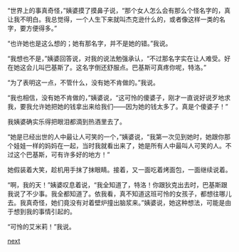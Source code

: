 
“世界上的事真奇怪，”姨婆摸了摸鼻子说，“那个女人怎么会有那么个怪名字的，真让我不明白。我总觉得，一个人生下来就叫杰克逊什么的，或者像这样一类的名字，要方便得多。”

“也许她也是这么想的；她有那名字，并不是她的错。”我说。

“我想也不是，”姨婆回答说，对我的说法勉强承认，“不过那名字实在让人难受。好在她这会儿叫巴基斯了。这名字倒还舒服点。巴基斯可真疼你呢，特洛。”

“为了表明这一点，不管什么，没有她不肯做的。”我说。

“我也相信，没有她不肯做的，”姨婆说，“这可怜的傻婆子，刚才一直说好说歹地求我，要我允许她把她的钱拿出来给我们——因为她的钱太多了。真是个傻婆子！”

我姨婆确实乐得把眼泪都滴到热酒里去了。

“她是已经出世的人中最让人可笑的一个，”姨婆说，“我第一次见到她时，她跟你那个娃娃一样的妈妈在一起，当时我就看出来了，她是所有人中最叫人可笑的人。不过这个巴基斯，可有许多好的地方！”

她假装着大笑，趁机用手抹了抹眼睛。接着，又一面吃着烤面包，一面继续说着。

“啊，我的天！”姨婆叹息着说，“我全知道了，特洛！你跟狄克出去时，巴基斯跟我说了不少事。我全都知道了。依我看，真不知道这班可怜的女孩子，都想往哪儿去。我真奇怪，她们竟没有对着壁炉撞出脑浆来。”姨婆说，她这种想法，可能是由于想到我的事情引起的。

“可怜的艾米莉！”我说。

[next](page446)